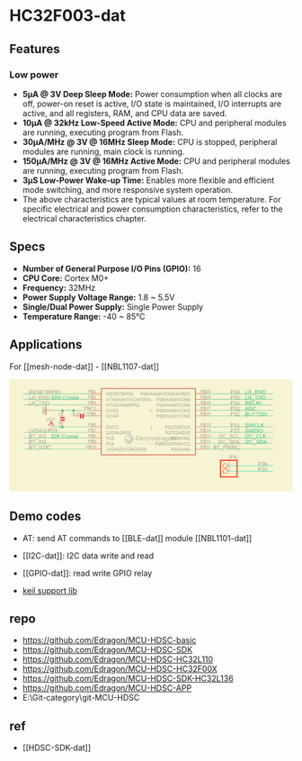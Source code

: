 
# HC32F003-dat


## Features 


### Low power

-   **5μA @ 3V Deep Sleep Mode:** Power consumption when all clocks are off, power-on reset is active, I/O state is maintained, I/O interrupts are active, and all registers, RAM, and CPU data are saved.
-   **10μA @ 32kHz Low-Speed Active Mode:** CPU and peripheral modules are running, executing program from Flash.
-   **30μA/MHz @ 3V @ 16MHz Sleep Mode:** CPU is stopped, peripheral modules are running, main clock is running.
-   **150μA/MHz @ 3V @ 16MHz Active Mode:** CPU and peripheral modules are running, executing program from Flash.
-   **3μS Low-Power Wake-up Time:** Enables more flexible and efficient mode switching, and more responsive system operation.
-   The above characteristics are typical values at room temperature. For specific electrical and power consumption characteristics, refer to the electrical characteristics chapter.

## Specs

-   **Number of General Purpose I/O Pins (GPIO):** 16
-   **CPU Core:** Cortex M0+
-   **Frequency:** 32MHz
-   **Power Supply Voltage Range:** 1.8 ~ 5.5V
-   **Single/Dual Power Supply:** Single Power Supply
-   **Temperature Range:** -40 ~ 85℃


## Applications

For [[mesh-node-dat]] - [[NBL1107-dat]]

![](2024-05-15-16-48-43.png)


## Demo codes 

- AT: send AT commands to [[BLE-dat]] module [[NBL1101-dat]]
- [[I2C-dat]]: I2C data write and read 
- [[GPIO-dat]]: read write GPIO relay 

- [keil support lib ](https://www.keil.arm.com/devices/hdsc-hc32f003c4pa/features/)


## repo 

- https://github.com/Edragon/MCU-HDSC-basic
- https://github.com/Edragon/MCU-HDSC-SDK
- https://github.com/Edragon/MCU-HDSC-HC32L110
- https://github.com/Edragon/MCU-HDSC-HC32F00X
- https://github.com/Edragon/MCU-HDSC-SDK-HC32L136
- https://github.com/Edragon/MCU-HDSC-APP
- E:\Git-category\git-MCU-HDSC


## ref 

- [[HDSC-SDK-dat]]